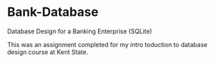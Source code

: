 # Bank-Database
Database Design for a Banking Enterprise (SQLite)

This was an assignment completed for my intro toduction to database design course at Kent State.
